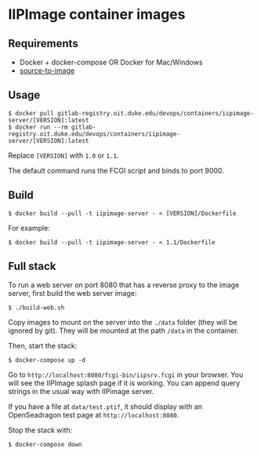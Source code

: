 # IIPImage container images

## Requirements

- Docker + docker-compose OR Docker for Mac/Windows
- [source-to-image](https://github.com/openshift/source-to-image)

## Usage

    $ docker pull gitlab-registry.oit.duke.edu/devops/containers/iipimage-server/[VERSION]:latest
    $ docker run --rm gitlab-registry.oit.duke.edu/devops/containers/iipimage-server/[VERSION]:latest

Replace `[VERSION]` with `1.0` or `1.1`.

The default command runs the FCGI script and binds to port 9000.

## Build

    $ docker build --pull -t iipimage-server - < [VERSION]/Dockerfile

For example:

    $ docker build --pull -t iipimage-server - < 1.1/Dockerfile

## Full stack

To run a web server on port 8080 that has a reverse proxy to the image server, first build
the web server image:

    $ ./build-web.sh

Copy images to mount on the server into the `./data` folder (they will be ignored by git).
They will be mounted at the path `/data` in the container.

Then, start the stack:

    $ docker-compose up -d

Go to `http://localhost:8080/fcgi-bin/iipsrv.fcgi` in your browser. You will see the IIPImage
splash page if it is working. You can append query strings in the usual way with IIPimage
server.

If you have a file at `data/test.ptif`, it should display with an OpenSeadragon test page at
`http://localhost:8080`.

Stop the stack with:

    $ docker-compose down
